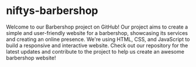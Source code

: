 # niftys-barbershop
Welcome to our Barbershop project on GitHub!
Our project aims to create a simple and user-friendly website for a barbershop, showcasing its services and creating an online presence.
We're using HTML, CSS, and JavaScript to build a responsive and interactive website.
Check out our repository for the latest updates and contribute to the project to help us create an awesome barbershop website!
